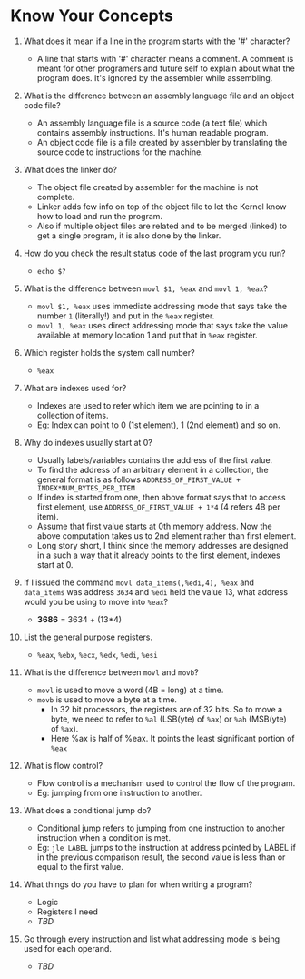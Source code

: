 # Know Your Concepts

1. What does it mean if a line in the program starts with the '#' character?
	* A line that starts with '#' character means a comment. A comment is meant for other programers and future self to explain about what the program does. It's ignored by the assembler while assembling.

2. What is the difference between an assembly language file and an object code file?
	* An assembly language file is a source code (a text file) which contains assembly instructions. It's human readable program.
	* An object code file is a file created by assembler by translating the source code to instructions for the machine.

3. What does the linker do?
	* The object file created by assembler for the machine is not complete.
	* Linker adds few info on top of the object file to let the Kernel know how to load and run the program.
	* Also if multiple object files are related and to be merged (linked) to get a single program, it is also done by the linker.

4. How do you check the result status code of the last program you run?
	* `echo $?`

5. What is the difference between `movl $1, %eax` and `movl 1, %eax`?
	* `movl $1, %eax` uses immediate addressing mode that says take the number `1` (literally!) and put in the `%eax` register.
	* `movl 1, %eax` uses direct addressing mode that says take the value available at memory location 1 and put that in `%eax` register.

6. Which register holds the system call number?
	* `%eax`

7. What are indexes used for?
	* Indexes are used to refer which item we are pointing to in a collection of items.
	* Eg: Index can point to 0 (1st element), 1 (2nd element) and so on.

8. Why do indexes usually start at 0?
	* Usually labels/variables contains the address of the first value.
	* To find the address of an arbitrary element in a collection, the general format is as follows `ADDRESS_OF_FIRST_VALUE + INDEX*NUM_BYTES_PER_ITEM`
	* If index is started from one, then above format says that to access first element, use `ADDRESS_OF_FIRST_VALUE + 1*4` (4 refers 4B per item).
	* Assume that first value starts at 0th memory address. Now the above computation takes us to 2nd element rather than first element.
	* Long story short, I think since the memory addresses are designed in a such a way that it already points to the first element, indexes start at 0.

9. If I issued the command `movl data_items(,%edi,4), %eax` and `data_items` was address `3634` and `%edi` held the value 13, what address would you be using to move into `%eax`?
	* **3686** = 3634 + (13*4)

10. List the general purpose registers.
	* `%eax`, `%ebx`, `%ecx`, `%edx`, `%edi`, `%esi`

11. What is the difference between `movl` and `movb`?
	* `movl` is used to move a word (4B = long) at a time.
	* `movb` is used to move a byte at a time.
		- In 32 bit processors, the registers are of 32 bits. So to move a byte, we need to refer to `%al` (LSB(yte) of `%ax`) or `%ah` (MSB(yte) of `%ax`).
		- Here %ax is half of %eax. It points the least significant portion of `%eax`

12. What is flow control?
	* Flow control is a mechanism used to control the flow of the program.
	* Eg: jumping from one instruction to another. 

13. What does a conditional jump do?
	* Conditional jump refers to jumping from one instruction to another instruction when a condition is met.
	* Eg: `jle LABEL` jumps to the instruction at address pointed by LABEL if in the previous comparison result, the second value is less than or equal to the first value.

14. What things do you have to plan for when writing a program?
	* Logic
	* Registers I need
	* *TBD*
	
15. Go through every instruction and list what addressing mode is being used for each operand.
	* *TBD*


